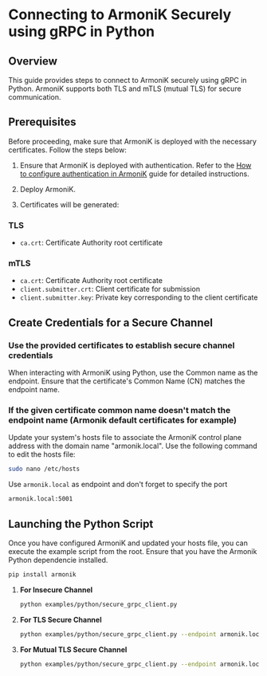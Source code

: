 # Connecting to ArmoniK Securely using gRPC in Python

## Overview

This guide provides steps to connect to ArmoniK securely using gRPC in Python. ArmoniK supports both TLS and mTLS (mutual TLS) for secure communication.

## Prerequisites

Before proceeding, make sure that ArmoniK is deployed with the necessary certificates. Follow the steps below:

1. Ensure that ArmoniK is deployed with authentication. Refer to the [How to configure authentication in ArmoniK](https://aneoconsulting.github.io/ArmoniK/guide/how-to/how-to-configure-authentication#how-to-configure-authentication) guide for detailed instructions.

2. Deploy ArmoniK.

3. Certificates will be generated:

### TLS

- `ca.crt`: Certificate Authority root certificate

### mTLS

- `ca.crt`: Certificate Authority root certificate
- `client.submitter.crt`: Client certificate for submission
- `client.submitter.key`: Private key corresponding to the client certificate

## Create Credentials for a Secure Channel

### Use the provided certificates to establish secure channel credentials

When interacting with ArmoniK using Python, use the Common name as the endpoint. Ensure that the certificate's Common Name (CN) matches the endpoint name.

### If the given certificate common name doesn't match the endpoint name (Armonik default certificates for example)

Update your system's hosts file to associate the ArmoniK control plane address with the domain name "armonik.local". Use the following command to edit the hosts file:

```bash
sudo nano /etc/hosts
```

Use `armonik.local` as endpoint and don't forget to specify the port

```bash
armonik.local:5001
```

## Launching the Python Script

Once you have configured ArmoniK and updated your hosts file, you can execute the example script from the root. Ensure that you have the Armonik Python dependencie installed.

```bash
pip install armonik
```

1. **For Insecure Channel**

    ```bash
    python examples/python/secure_grpc_client.py
    ```

2. **For TLS Secure Channel**

    ```bash
    python examples/python/secure_grpc_client.py --endpoint armonik.local:5001 --ssl [--ca <ca.crt path>]
    ```

3. **For Mutual TLS Secure Channel**

    ```bash
    python examples/python/secure_grpc_client.py --endpoint armonik.local:5001 --ssl [--ca <ca.crt path>] --key <client.submitter.key path> --cert <client.submitter.crt>
    ```

